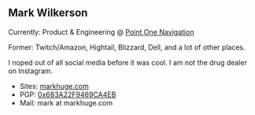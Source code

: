 ## Mark Wilkerson
Currently: Product & Engineering @ [Point One Navigation](https://pointonenav.com)

Former: Twitch/Amazon, Hightail, Blizzard, Dell, and a lot of other places. 

I noped out of all social media before it was cool. I am not the drug dealer on Instagram.

- Sites: <a href="https://markhuge.com" rel="me">markhuge.com</a>
- PGP: [0x683A22F9469CA4EB](https://markhuge.com/pubkey.asc)
- Mail: mark at markhuge.com
